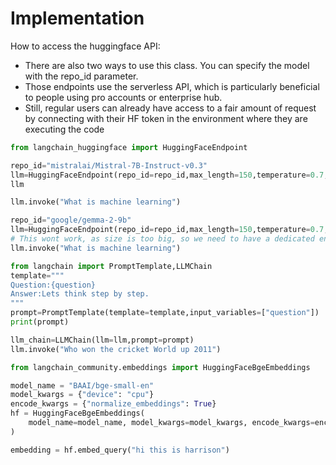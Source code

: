 # Implementation

How to access the huggingface API:

* There are also two ways to use this class. You can specify the model with the repo\_id parameter.
* Those endpoints use the serverless API, which is particularly beneficial to people using pro accounts or enterprise hub.&#x20;
* Still, regular users can already have access to a fair amount of request by connecting with their HF token in the environment where they are executing the code

```python
from langchain_huggingface import HuggingFaceEndpoint

repo_id="mistralai/Mistral-7B-Instruct-v0.3"
llm=HuggingFaceEndpoint(repo_id=repo_id,max_length=150,temperature=0.7,token=os.getenv("HF_TOKEN"))
llm

llm.invoke("What is machine learning")

repo_id="google/gemma-2-9b"
llm=HuggingFaceEndpoint(repo_id=repo_id,max_length=150,temperature=0.7,token=os.getenv("HF_TOKEN"))
# This wont work, as size is too big, so we need to have a dedicated endpoint
llm.invoke("What is machine learning")

from langchain import PromptTemplate,LLMChain
template="""
Question:{question}
Answer:Lets think step by step.
"""
prompt=PromptTemplate(template=template,input_variables=["question"])
print(prompt)

llm_chain=LLMChain(llm=llm,prompt=prompt)
llm.invoke("Who won the cricket World up 2011")

from langchain_community.embeddings import HuggingFaceBgeEmbeddings

model_name = "BAAI/bge-small-en"
model_kwargs = {"device": "cpu"}
encode_kwargs = {"normalize_embeddings": True}
hf = HuggingFaceBgeEmbeddings(
    model_name=model_name, model_kwargs=model_kwargs, encode_kwargs=encode_kwargs
)

embedding = hf.embed_query("hi this is harrison")

```
